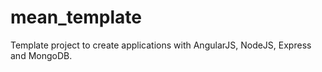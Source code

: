 # mean_template

Template project to create applications with AngularJS, NodeJS, Express and MongoDB. 
